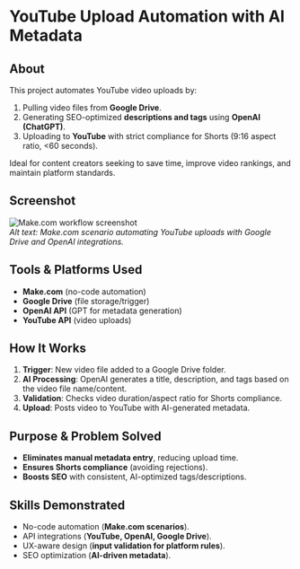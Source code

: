 # YouTube Upload Automation with AI Metadata  

## About  
This project automates YouTube video uploads by:  
1. Pulling video files from **Google Drive**.  
2. Generating SEO-optimized **descriptions and tags** using **OpenAI (ChatGPT)**.  
3. Uploading to **YouTube** with strict compliance for Shorts (9:16 aspect ratio, <60 seconds).  

Ideal for content creators seeking to save time, improve video rankings, and maintain platform standards.  

## Screenshot  
![Make.com workflow screenshot](assets/https://github.com/Abhi5099/youtube-upload-automation-ai/blob/main/Screenshot%202025-06-02%20045517.png?raw=true)  
*Alt text: Make.com scenario automating YouTube uploads with Google Drive and OpenAI integrations.*  

## Tools & Platforms Used  
- **Make.com** (no-code automation)  
- **Google Drive** (file storage/trigger)  
- **OpenAI API** (GPT for metadata generation)  
- **YouTube API** (video uploads)  

## How It Works  
1. **Trigger**: New video file added to a Google Drive folder.  
2. **AI Processing**: OpenAI generates a title, description, and tags based on the video file name/content.  
3. **Validation**: Checks video duration/aspect ratio for Shorts compliance.  
4. **Upload**: Posts video to YouTube with AI-generated metadata.  

## Purpose & Problem Solved  
- **Eliminates manual metadata entry**, reducing upload time.  
- **Ensures Shorts compliance** (avoiding rejections).  
- **Boosts SEO** with consistent, AI-optimized tags/descriptions.  

## Skills Demonstrated  
- No-code automation (**Make.com scenarios**).  
- API integrations (**YouTube, OpenAI, Google Drive**).  
- UX-aware design (**input validation for platform rules**).  
- SEO optimization (**AI-driven metadata**). 

